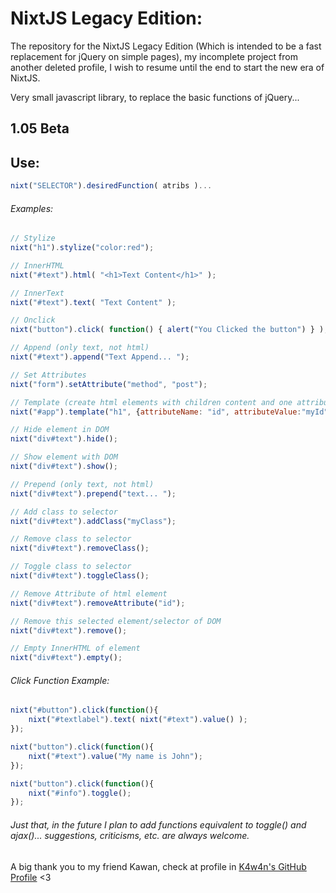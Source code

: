 # NixtJS Legacy Edition:
The repository for the NixtJS Legacy Edition (Which is intended to be a fast replacement for jQuery on simple pages), my incomplete project from another deleted profile, I wish to resume until the end to start the new era of NixtJS.

Very small javascript library, to replace the basic functions of jQuery...

## 1.05 Beta

## Use:

~~~javascript
nixt("SELECTOR").desiredFunction( atribs )...
~~~

###### Examples:

~~~javascript
// Stylize
nixt("h1").stylize("color:red");

// InnerHTML
nixt("#text").html( "<h1>Text Content</h1>" );

// InnerText
nixt("#text").text( "Text Content" );

// Onclick
nixt("button").click( function() { alert("You Clicked the button") } );

// Append (only text, not html)
nixt("#text").append("Text Append... ");

// Set Attributes
nixt("form").setAttribute("method", "post");

// Template (create html elements with children content and one attribute with value and name of attribute)
nixt("#app").template("h1", {attributeName: "id", attributeValue:"myId"}, "Hello World").render();

// Hide element in DOM
nixt("div#text").hide();

// Show element with DOM
nixt("div#text").show();

// Prepend (only text, not html)
nixt("div#text").prepend("text... ");

// Add class to selector
nixt("div#text").addClass("myClass");

// Remove class to selector
nixt("div#text").removeClass();

// Toggle class to selector
nixt("div#text").toggleClass();

// Remove Attribute of html element
nixt("div#text").removeAttribute("id");

// Remove this selected element/selector of DOM
nixt("div#text").remove();

// Empty InnerHTML of element
nixt("div#text").empty();
~~~

###### Click Function Example:

~~~javascript
nixt("#button").click(function(){
    nixt("#textlabel").text( nixt("#text").value() );
});
~~~

~~~javascript
nixt("button").click(function(){
    nixt("#text").value("My name is John");
});
~~~

~~~javascript
nixt("button").click(function(){
    nixt("#info").toggle();
});
~~~

###### Just that, in the future I plan to add functions equivalent to toggle() and ajax()... suggestions, criticisms, etc. are always welcome.

A big thank you to my friend Kawan, check at profile in [K4w4n's GitHub Profile](https://github.com/K4w4n) <3
